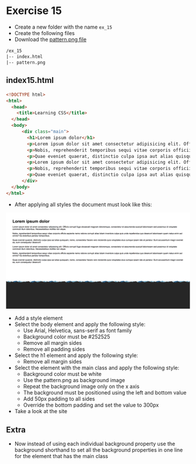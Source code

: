 # Exercise 15

* Create a new folder with the name `ex_15`
* Create the following files
* Download the [pattern.png file](https://github.com/prma85/node_comit/blob/master/docs/exercises/css/images/pattern.png?raw=true)

```
/ex_15
|-- index.html
|-- pattern.png
```

## index15.html
```html
<!DOCTYPE html>
<html>
  <head>
    <title>Learning CSS</title>
  </head>
  <body>
      <div class="main">
        <h1>Lorem ipsum dolor</h1>
        <p>Lorem ipsum dolor sit amet consectetur adipisicing elit. Officiis corrupti fuga obcaecati magnam doloremque, consectetur et assumenda suscipit laboriosam sed possimus id voluptate commodi illum doloribus. Necessitatibus mollitia non atque.</p>
        <p>Nobis, reprehenderit temporibus sequi vitae corporis officiis sapiente nemo ratione corrupti alias totam inventore culpa quis unde repellendus quo deserunt laboriosam quam natus enim aut omnis? Ea doloribus pariatur temporibus.</p>
        <p>Quae eveniet quaerat, distinctio culpa ipsa aut alias quisquam, nemo, consectetur facere vero reiciendis quia voluptates eius cumque ipsam iste at pariatur. Sunt accusantium magni eveniet ea, eum consequatur deserunt!</p>  
        <p>Lorem ipsum dolor sit amet consectetur adipisicing elit. Officiis corrupti fuga obcaecati magnam doloremque, consectetur et assumenda suscipit laboriosam sed possimus id voluptate commodi illum doloribus. Necessitatibus mollitia non atque.</p>
        <p>Nobis, reprehenderit temporibus sequi vitae corporis officiis sapiente nemo ratione corrupti alias totam inventore culpa quis unde repellendus quo deserunt laboriosam quam natus enim aut omnis? Ea doloribus pariatur temporibus.</p>
        <p>Quae eveniet quaerat, distinctio culpa ipsa aut alias quisquam, nemo, consectetur facere vero reiciendis quia voluptates eius cumque ipsam iste at pariatur. Sunt accusantium magni eveniet ea, eum consequatur deserunt!</p>  
      </div>
  </body>
</html>
```

* After applying all styles the document must look like this:

![Ex 15](./results/ex_15.png)

* Add a style element
* Select the body element and apply the following style:
  * Use Arial, Helvetica, sans-serif as font family
  * Background color must be #252525
  * Remove all margin sides
  * Remove all padding sides
* Select the h1 element and apply the following style:
  * Remove all margin sides
* Select the element with the main class and apply the following style:
  * Background color must be white
  * Use the pattern.png as background image
  * Repeat the background image only on the x axis
  * The background must be positioned using the left and bottom value
  * Add 50px padding to all sides
  * Override the bottom padding and set the value to 300px
* Take a look at the site

## Extra
* Now instead of using each individual background property use the background shorthand to set all the background properties in one line for the element that has the main class